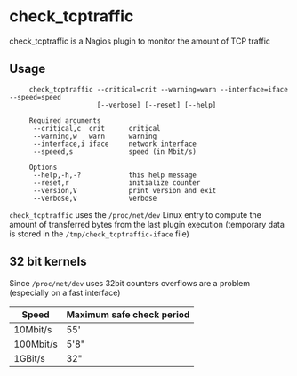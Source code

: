 # check_tcptraffic

check_tcptraffic is a Nagios plugin to monitor the amount of TCP traffic

## Usage

```
     check_tcptraffic --critical=crit --warning=warn --interface=iface --speed=speed
                      [--verbose] [--reset] [--help]

     Required arguments
      --critical,c  crit      critical
      --warning,w   warn      warning
      --interface,i iface     network interface
      --speeed,s              speed (in Mbit/s)

     Options
      --help,-h,-?            this help message
      --reset,r               initialize counter
      --version,V             print version and exit
      --verbose,v             verbose
```

`check_tcptraffic` uses the `/proc/net/dev` Linux entry to compute the
amount of transferred bytes from the last plugin execution (temporary
data is stored in the `/tmp/check_tcptraffic-iface` file)

## 32 bit kernels

Since `/proc/net/dev` uses 32bit counters overflows are a problem
(especially on a fast interface)

| Speed     | Maximum safe check period |
| --------- | ------------------------- |
| 10Mbit/s  | 55'                       |
| 100Mbit/s | 5'8"                      |
| 1GBit/s   | 32"                       |
